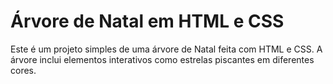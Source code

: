 # Árvore de Natal em HTML e CSS

Este é um projeto simples de uma árvore de Natal feita com HTML e CSS. A árvore inclui elementos interativos como estrelas piscantes em diferentes cores.
